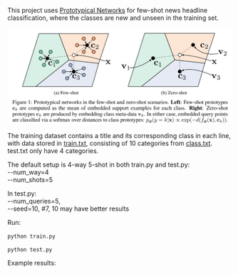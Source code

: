 This project uses [Prototypical Networks](https://arxiv.org/pdf/1703.05175) for few-shot news headline classification, where the classes are new and unseen in the training set.

![](https://github.com/WillongWang/Awesome-LLM-NLP-projects-updating-/blob/main/ProtoNet%20for%20Few-Shot%20news%20classification/1.png)

The training dataset contains a title and its corresponding class in each line, with data stored in [train.txt](https://github.com/WillongWang/Awesome-LLM-NLP-projects-updating-/blob/main/ProtoNet%20for%20Few-Shot%20news%20classification/data/train.txt), consisting of 10 categories from [class.txt](https://github.com/WillongWang/Awesome-LLM-NLP-projects-updating-/blob/main/ProtoNet%20for%20Few-Shot%20news%20classification/data/thunews/class.txt). test.txt only have 4 categories.

The default setup is 4-way 5-shot in both train.py and test.py:  
--num_way=4  
--num_shots=5  

In test.py:  
--num_queries=5,  
--seed=10,  #7, 10 may have better results  

Run:  
```
python train.py
```  
```
python test.py
```

Example results:  
